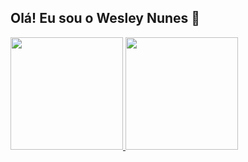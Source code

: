 ## Olá! Eu sou o Wesley Nunes 👋

<div>
  <a href="https://beacons.ai/wesley-nunesl">
  <img height="180em" src="https://github-readme-stats.vercel.app/api?username=wesley-nunesl&show_icons=true&include_all_commits=true&theme=dracula&count_private=true"/>
  <img height="180em" src="https://github-readme-stats.vercel.app/api/top-langs/?username=wesley-nunesl&layout=compact&theme=dracula"/>
</div>
